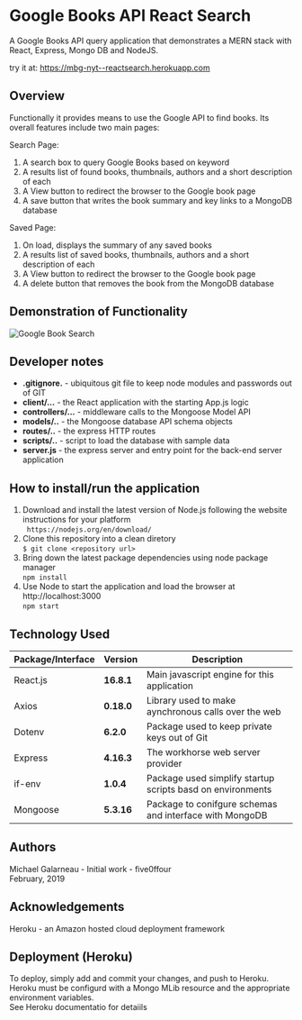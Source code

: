# Google Books API React Search

A Google Books API query application that demonstrates a MERN stack with React, Express, Mongo DB and NodeJS. 

try it at:  https://mbg-nyt--reactsearch.herokuapp.com  

## Overview    
 Functionally it provides means to use the Google API to find books.   Its overall features include two main pages:  

 Search Page:  
 1) A search box to query Google Books based on keyword  
 2) A results list of found books, thumbnails, authors and a short description of each  
 3) A View button to redirect the browser to the Google book page  
 4) A save button that writes the book summary and key links to a MongoDB database  

 Saved Page:  
 1) On load, displays the summary of any saved books  
 2) A results list of saved books, thumbnails, authors and a short description of each  
 3) A View button to redirect the browser to the Google book page  
 4) A delete button that removes the book from the MongoDB database  
 
 ## Demonstration of Functionality    
![Google Book Search](./docs/nyt-reactsearch.gif)  

## Developer notes  
- **.gitignore.** - ubiquitous git file to keep node modules and passwords out of GIT    
- **client/...** - the React application with the starting App.js logic    
- **controllers/...** - middleware calls to the Mongoose Model API  
- **models/..** - the Mongoose database API schema objects    
- **routes/..** - the express HTTP routes  
- **scripts/..** - script to load the database with sample data
- **server.js** - the express server and entry point for the back-end server application    

## How to install/run the application    
1. Download and install the latest version of Node.js following the website instructions for your platform    
   ` https://nodejs.org/en/download/`   
2. Clone this repository into a clean diretory  
   `$ git clone <repository url>`  
3. Bring down the latest package dependencies using node package manager    
   `npm install`    
4. Use Node to start the application and load the browser at http://localhost:3000      
   `npm start`    

## Technology Used  
    
| Package/Interface | Version     | Description                                                              |
| ----------------- | ----------- | ------------------------------------------------------------------------ |
| React.js          | __16.8.1__  | Main javascript engine for this application                              |
| Axios             | __0.18.0__  | Library used to make aynchronous calls over the web                      |
| Dotenv            | __6.2.0__   | Package used to keep private keys out of Git                             |
| Express           | __4.16.3__  | The workhorse web server provider                                        |
| if-env            | __1.0.4__   | Package used simplify startup scripts basd on environments               |
| Mongoose          | __5.3.16__  | Package to conifgure schemas and interface with MongoDB                  |
  
## Authors    
Michael Galarneau - Initial work - five0ffour  
February, 2019  
  
## Acknowledgements    
Heroku - an Amazon hosted cloud deployment framework  

## Deployment (Heroku)

To deploy, simply add and commit your changes, and push to Heroku.  
Heroku must be configurd with a Mongo MLib resource and the appropriate environment variables.  
See Heroku documentatio for detaiils  
